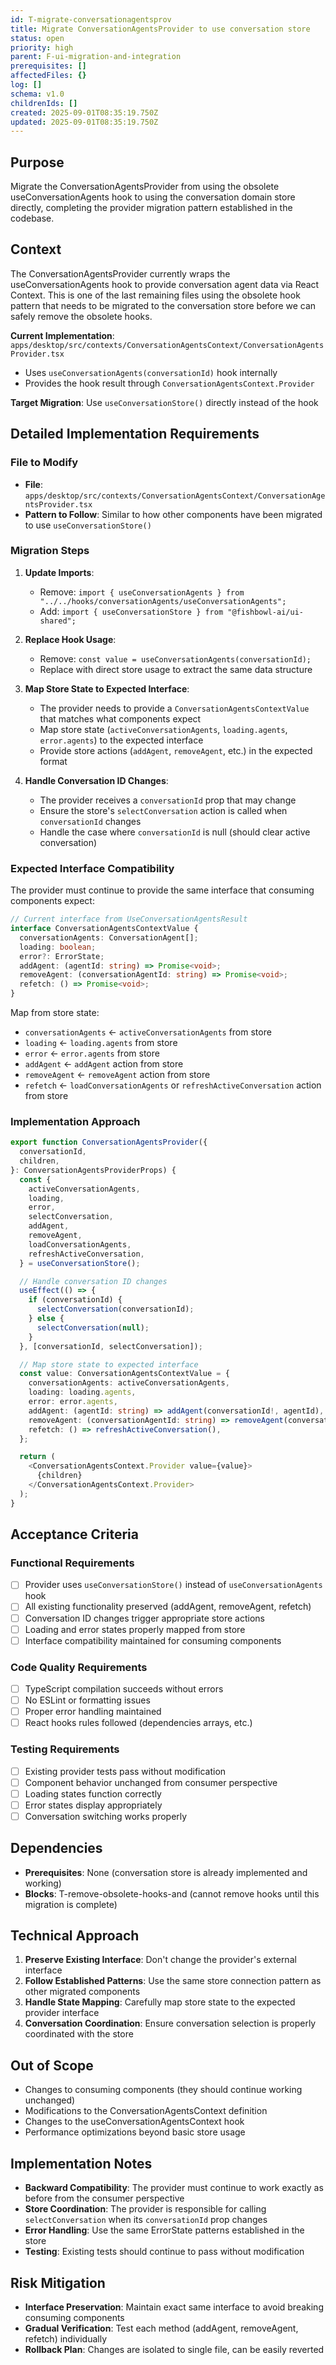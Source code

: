```yaml
---
id: T-migrate-conversationagentsprov
title: Migrate ConversationAgentsProvider to use conversation store
status: open
priority: high
parent: F-ui-migration-and-integration
prerequisites: []
affectedFiles: {}
log: []
schema: v1.0
childrenIds: []
created: 2025-09-01T08:35:19.750Z
updated: 2025-09-01T08:35:19.750Z
---
```


## Purpose

Migrate the ConversationAgentsProvider from using the obsolete useConversationAgents hook to using the conversation domain store directly, completing the provider migration pattern established in the codebase.

## Context

The ConversationAgentsProvider currently wraps the useConversationAgents hook to provide conversation agent data via React Context. This is one of the last remaining files using the obsolete hook pattern that needs to be migrated to the conversation store before we can safely remove the obsolete hooks.

**Current Implementation**: `apps/desktop/src/contexts/ConversationAgentsContext/ConversationAgentsProvider.tsx`

- Uses `useConversationAgents(conversationId)` hook internally
- Provides the hook result through `ConversationAgentsContext.Provider`

**Target Migration**: Use `useConversationStore()` directly instead of the hook

## Detailed Implementation Requirements

### File to Modify

- **File**: `apps/desktop/src/contexts/ConversationAgentsContext/ConversationAgentsProvider.tsx`
- **Pattern to Follow**: Similar to how other components have been migrated to use `useConversationStore()`

### Migration Steps

1. **Update Imports**:
   - Remove: `import { useConversationAgents } from "../../hooks/conversationAgents/useConversationAgents";`
   - Add: `import { useConversationStore } from "@fishbowl-ai/ui-shared";`

2. **Replace Hook Usage**:
   - Remove: `const value = useConversationAgents(conversationId);`
   - Replace with direct store usage to extract the same data structure

3. **Map Store State to Expected Interface**:
   - The provider needs to provide a `ConversationAgentsContextValue` that matches what components expect
   - Map store state (`activeConversationAgents`, `loading.agents`, `error.agents`) to the expected interface
   - Provide store actions (`addAgent`, `removeAgent`, etc.) in the expected format

4. **Handle Conversation ID Changes**:
   - The provider receives a `conversationId` prop that may change
   - Ensure the store's `selectConversation` action is called when `conversationId` changes
   - Handle the case where `conversationId` is null (should clear active conversation)

### Expected Interface Compatibility

The provider must continue to provide the same interface that consuming components expect:

```typescript
// Current interface from UseConversationAgentsResult
interface ConversationAgentsContextValue {
  conversationAgents: ConversationAgent[];
  loading: boolean;
  error?: ErrorState;
  addAgent: (agentId: string) => Promise<void>;
  removeAgent: (conversationAgentId: string) => Promise<void>;
  refetch: () => Promise<void>;
}
```

Map from store state:

- `conversationAgents` ← `activeConversationAgents` from store
- `loading` ← `loading.agents` from store
- `error` ← `error.agents` from store
- `addAgent` ← `addAgent` action from store
- `removeAgent` ← `removeAgent` action from store
- `refetch` ← `loadConversationAgents` or `refreshActiveConversation` action from store

### Implementation Approach

```typescript
export function ConversationAgentsProvider({
  conversationId,
  children,
}: ConversationAgentsProviderProps) {
  const {
    activeConversationAgents,
    loading,
    error,
    selectConversation,
    addAgent,
    removeAgent,
    loadConversationAgents,
    refreshActiveConversation,
  } = useConversationStore();

  // Handle conversation ID changes
  useEffect(() => {
    if (conversationId) {
      selectConversation(conversationId);
    } else {
      selectConversation(null);
    }
  }, [conversationId, selectConversation]);

  // Map store state to expected interface
  const value: ConversationAgentsContextValue = {
    conversationAgents: activeConversationAgents,
    loading: loading.agents,
    error: error.agents,
    addAgent: (agentId: string) => addAgent(conversationId!, agentId),
    removeAgent: (conversationAgentId: string) => removeAgent(conversationId!, conversationAgentId),
    refetch: () => refreshActiveConversation(),
  };

  return (
    <ConversationAgentsContext.Provider value={value}>
      {children}
    </ConversationAgentsContext.Provider>
  );
}
```

## Acceptance Criteria

### Functional Requirements

- [ ] Provider uses `useConversationStore()` instead of `useConversationAgents` hook
- [ ] All existing functionality preserved (addAgent, removeAgent, refetch)
- [ ] Conversation ID changes trigger appropriate store actions
- [ ] Loading and error states properly mapped from store
- [ ] Interface compatibility maintained for consuming components

### Code Quality Requirements

- [ ] TypeScript compilation succeeds without errors
- [ ] No ESLint or formatting issues
- [ ] Proper error handling maintained
- [ ] React hooks rules followed (dependencies arrays, etc.)

### Testing Requirements

- [ ] Existing provider tests pass without modification
- [ ] Component behavior unchanged from consumer perspective
- [ ] Loading states function correctly
- [ ] Error states display appropriately
- [ ] Conversation switching works properly

## Dependencies

- **Prerequisites**: None (conversation store is already implemented and working)
- **Blocks**: T-remove-obsolete-hooks-and (cannot remove hooks until this migration is complete)

## Technical Approach

1. **Preserve Existing Interface**: Don't change the provider's external interface
2. **Follow Established Patterns**: Use the same store connection pattern as other migrated components
3. **Handle State Mapping**: Carefully map store state to the expected provider interface
4. **Conversation Coordination**: Ensure conversation selection is properly coordinated with the store

## Out of Scope

- Changes to consuming components (they should continue working unchanged)
- Modifications to the ConversationAgentsContext definition
- Changes to the useConversationAgentsContext hook
- Performance optimizations beyond basic store usage

## Implementation Notes

- **Backward Compatibility**: The provider must continue to work exactly as before from the consumer perspective
- **Store Coordination**: The provider is responsible for calling `selectConversation` when its `conversationId` prop changes
- **Error Handling**: Use the same ErrorState patterns established in the store
- **Testing**: Existing tests should continue to pass without modification

## Risk Mitigation

- **Interface Preservation**: Maintain exact same interface to avoid breaking consuming components
- **Gradual Verification**: Test each method (addAgent, removeAgent, refetch) individually
- **Rollback Plan**: Changes are isolated to single file, can be easily reverted
